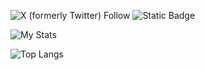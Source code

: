 ![X (formerly Twitter) Follow](https://img.shields.io/twitter/follow/:0x1uke)
![Static Badge](https://img.shields.io/badge/Mastodon-white?logo=mastodon&link=https%3A%2F%2Finfosec.exchange%2F%400x1uke)

![My Stats](https://github-readme-stats-lukes-projects-ec7c4ae7.vercel.app/api?username=0x1uke&show_icons=true&theme=dark&custom_title=My%20Stats)

![Top Langs](https://github-readme-stats-lukes-projects-ec7c4ae7.vercel.app/api/top-langs/?username=0x1uke&langs_count=5&theme=dark&layout=compact)
